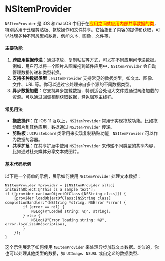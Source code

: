 # NSItemProvider

`NSItemProvider` 是 iOS 和 macOS 中用于在<mark style="color:red;">应用之间或应用内部共享数据的类</mark>，特别适用于处理剪贴板、拖放操作和文件共享。它抽象化了内容的提供和获取，可以处理多种不同类型的数据，例如文本、图像、文件等。

#### 主要功能

1. **跨应用数据传递**：通过拖放、复制粘贴等方式，可以在不同应用间传递数据。例如，用户可以将一个图片从图库拖到邮件应用中，`NSItemProvider` 会自动管理数据传递和类型转换。
2. **支持多种数据类型**：`NSItemProvider` 支持常见的数据类型，如文本、图像、文件、URL 等。你可以通过它处理来自多个源的不同数据类型。
3. **异步数据加载**：它支持异步加载数据，特别适合处理大文件或通过网络加载的资源。可以通过回调机制获取数据，避免阻塞主线程。

#### 常见用法

* **拖放操作**：在 iOS 11 及以上，`NSItemProvider` 常用于实现拖放功能。比如拖动图片到其他应用，数据通过 `NSItemProvider` 传递。
* **剪贴板**：`UIPasteboard` 类常用来实现复制粘贴功能，`NSItemProvider` 可以作为数据的容器。
* **共享扩展**：在共享扩展中使用 `NSItemProvider` 来传递不同类型的共享内容，比如通过社交媒体分享文本或图片。

#### 基本代码示例

以下是一个简单的示例，展示如何使用 `NSItemProvider` 处理文本数据：

```objc
NSItemProvider *provider = [[NSItemProvider alloc] initWithObject:@"This is a sample text"];
if ([provider canLoadObjectOfClass:[NSString class]]) {
    [provider loadObjectOfClass:[NSString class] completionHandler:^(NSString *string, NSError *error) {
        if (error == nil) {
            NSLog(@"Loaded string: %@", string);
        } else {
            NSLog(@"Error loading string: %@", error.localizedDescription);
        }
    }];
}
```

这个示例展示了如何使用 `NSItemProvider` 来处理异步加载文本数据。类似的，你也可以处理其他类型的数据，如 `UIImage`、`NSURL` 或自定义的数据类型。
